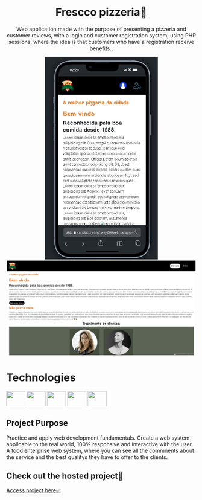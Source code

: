 <h1 align="center">Frescco pizzeria🍕
</h1>
<p align="center" font="bold">Web application made with the purpose of presenting a pizzeria and customer reviews, with a login and customer registration system, using PHP sessions, where the idea is that customers who have a registration receive benefits..
</p>



<p align="center" display="flex">
    <img src="./imagens/cell.jpeg" width="300px">
    <img src="./imagens/pc1.jpeg" width="500px">
</p>


# Technologies
<div dislplay="flex">
<img width="50px" height="40px" src="https://cdn.jsdelivr.net/gh/devicons/devicon@latest/icons/php/php-original.svg" />
<img width="50px" height="40px" src="https://cdn.jsdelivr.net/gh/devicons/devicon@latest/icons/mysql/mysql-original.svg" />
<img width="50px" height="40px" src="https://cdn.jsdelivr.net/gh/devicons/devicon@latest/icons/css3/css3-original.svg" />
<img width="50px" height="40px" src="https://cdn.jsdelivr.net/gh/devicons/devicon@latest/icons/html5/html5-original.svg" />
<img width="50px" height="40px" src="https://cdn.jsdelivr.net/gh/devicons/devicon@latest/icons/bootstrap/bootstrap-original.svg" />


<h2>Project Purpose</h2>
<p>Practice and apply web development fundamentals. Create a web system applicable to the real world, 100% responsive and interactive with the user. A food enterprise web system, where you can see all the commnents about the service and the best qualitys they have to offer to the clients.</p>

<h2>Check out the hosted project📲 </h2>
<a href="https://cunctatory-highway.000webhostapp.com/" target="_blank">Access project here✅</a>



